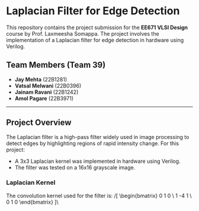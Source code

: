 # Laplacian Filter for Edge Detection

This repository contains the project submission for the **EE671 VLSI Design** course by Prof. Laxmeesha Somappa. The project involves the implementation of a Laplacian filter for edge detection in hardware using Verilog.

## Team Members (Team 39)
- **Jay Mehta** (22B1281)
- **Vatsal Melwani** (22B0396)
- **Jainam Ravani** (22B1242)
- **Amol Pagare** (22B3971)

---

## Project Overview

The Laplacian filter is a high-pass filter widely used in image processing to detect edges by highlighting regions of rapid intensity change. For this project:
- A 3x3 Laplacian kernel was implemented in hardware using Verilog.
- The filter was tested on a 16x16 grayscale image.

### Laplacian Kernel
The convolution kernel used for the filter is:
/[ \begin{bmatrix} 0 1 0 \\ 1 -4  1 \\ 0 1 0 \end{bmatrix} ]\
